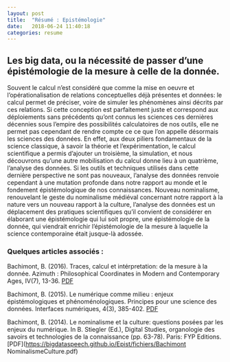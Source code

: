 ```yaml
---
layout: post
title:  "Résumé : Epistémologie"
date:   2018-06-24 11:40:18
categories: resume
---
```

## Les big data, ou la nécessité de passer d’une épistémologie de la mesure à celle de la donnée.

Souvent le calcul n’est considéré que comme la mise en oeuvre et l’opérationalisation de relations conceptuelles déjà présentes et données: le calcul permet de préciser, voire de simuler les phénomènes ainsi décrits par ces relations. Si cette conception est parfaitement juste et correspond aux déploiements sans précédents qu’ont connus les sciences ces dernières décennies sous l’empire des possibilités calculatoires de nos outils, elle ne permet pas cependant de rendre compte ce ce que l’on appelle désormais les sciences des données. En effet, aux deux piliers fondamentaux de la science classique, à savoir la théorie et l’expérimentation, le calcul scientifique a permis d’ajouter un troisième, la simulation, et nous découvrons qu’une autre mobilisation du calcul donne lieu à un quatrième, l’analyse des données. Si les outils et techniques utilisés dans cette dernière perspective ne sont pas nouveaux, l’analyse des données renvoie cependant à une mutation profonde dans notre rapport au monde et le fondement épistémologique de nos connaissances. Nouveau nominalisme,  renouvelant le geste du nominalisme médiéval concernant notre rapport à la nature vers un nouveau rapport à la culture, l’analyse des données est un déplacement des pratiques scientifiques qu’il convient de considérer en élaborant une épistémologie qui lui soit propre, une épistémologie de la donnée, qui viendrait enrichir l’épistémologie de la mesure à laquelle la science contemporaine était jusque-là adossée.


### Quelques articles associés :

Bachimont, B. (2016). Traces, calcul et intérpretation: de la mesure à la donnée. Azimuth : Philosophical Coordinates in Modern and Contemporary Ages, IV(7), 13-36. [PDF](https://bigdataspeech.github.io/Epist/fichiers/Bachimont-Azimuth.pdf)

Bachimont, B. (2015). Le numérique comme milieu : enjeux épistémologiques et phénoménologiques. Principes pour une science des données. Interfaces numériques, 4(3), 385-402. [PDF](https://bigdataspeech.github.io/Epist/fichiers/06_Bachimont_V1.pdf)


Bachimont, B. (2014). Le nominalisme et la culture:  questions posées par les enjeux du numérique. In B. Stiegler (Ed.), Digital Studies, organologie des savoirs et technologies de la connaissance (pp. 63-78). Paris: FYP Editions. [PDF](https://bigdataspeech.github.io/Epist/fichiers/Bachimont NominalismeCulture.pdf)




